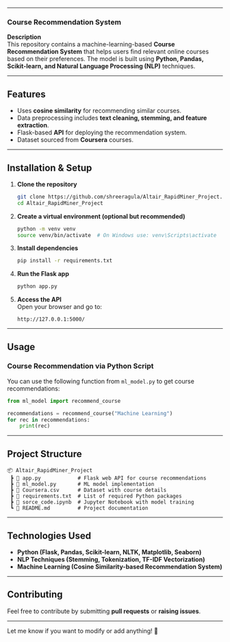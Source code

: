  

---

### **Course Recommendation System**  

**Description**  
This repository contains a machine-learning-based **Course Recommendation System** that helps users find relevant online courses based on their preferences. The model is built using **Python, Pandas, Scikit-learn, and Natural Language Processing (NLP)** techniques.  

---

## **Features**  
- Uses **cosine similarity** for recommending similar courses.  
- Data preprocessing includes **text cleaning, stemming, and feature extraction**.  
- Flask-based **API** for deploying the recommendation system.  
- Dataset sourced from **Coursera** courses.  

---

## **Installation & Setup**  

1. **Clone the repository**  
   ```sh
   git clone https://github.com/shreeragula/Altair_RapidMiner_Project.git
   cd Altair_RapidMiner_Project
   ```

2. **Create a virtual environment (optional but recommended)**  
   ```sh
   python -m venv venv
   source venv/bin/activate  # On Windows use: venv\Scripts\activate
   ```

3. **Install dependencies**  
   ```sh
   pip install -r requirements.txt
   ```

4. **Run the Flask app**  
   ```sh
   python app.py
   ```

5. **Access the API**  
   Open your browser and go to:  
   ```
   http://127.0.0.1:5000/
   ```

---

## **Usage**  

### **Course Recommendation via Python Script**  
You can use the following function from `ml_model.py` to get course recommendations:

```python
from ml_model import recommend_course

recommendations = recommend_course("Machine Learning")
for rec in recommendations:
    print(rec)
```

---

## **Project Structure**  
```
📦 Altair_RapidMiner_Project
 ┣ 📜 app.py            # Flask web API for course recommendations
 ┣ 📜 ml_model.py       # ML model implementation
 ┣ 📜 Coursera.csv      # Dataset with course details
 ┣ 📜 requirements.txt  # List of required Python packages
 ┣ 📜 sorce_code.ipynb  # Jupyter Notebook with model training
 ┗ 📜 README.md         # Project documentation
```

---

## **Technologies Used**  
- **Python (Flask, Pandas, Scikit-learn, NLTK, Matplotlib, Seaborn)**  
- **NLP Techniques (Stemming, Tokenization, TF-IDF Vectorization)**  
- **Machine Learning (Cosine Similarity-based Recommendation System)**  

---

## **Contributing**  
Feel free to contribute by submitting **pull requests** or **raising issues**.  

---

Let me know if you want to modify or add anything! 🚀
